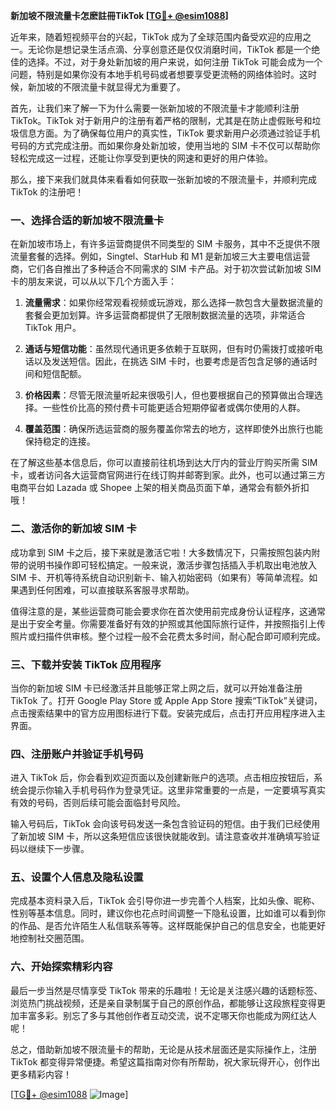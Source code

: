 **新加坡不限流量卡怎麽註冊TikTok [[TG💪+ @esim1088](https://t.me/s/esim1088)]**

近年来，随着短视频平台的兴起，TikTok 成为了全球范围内备受欢迎的应用之一。无论你是想记录生活点滴、分享创意还是仅仅消磨时间，TikTok 都是一个绝佳的选择。不过，对于身处新加坡的用户来说，如何注册 TikTok 可能会成为一个问题，特别是如果你没有本地手机号码或者想要享受更流畅的网络体验时。这时候，新加坡的不限流量卡就显得尤为重要了。

首先，让我们来了解一下为什么需要一张新加坡的不限流量卡才能顺利注册 TikTok。TikTok 对于新用户的注册有着严格的限制，尤其是在防止虚假账号和垃圾信息方面。为了确保每位用户的真实性，TikTok 要求新用户必须通过验证手机号码的方式完成注册。而如果你身处新加坡，使用当地的 SIM 卡不仅可以帮助你轻松完成这一过程，还能让你享受到更快的网速和更好的用户体验。

那么，接下来我们就具体来看看如何获取一张新加坡的不限流量卡，并顺利完成 TikTok 的注册吧！

### **一、选择合适的新加坡不限流量卡**

在新加坡市场上，有许多运营商提供不同类型的 SIM 卡服务，其中不乏提供不限流量套餐的选择。例如，Singtel、StarHub 和 M1 是新加坡三大主要电信运营商，它们各自推出了多种适合不同需求的 SIM 卡产品。对于初次尝试新加坡 SIM 卡的朋友来说，可以从以下几个方面入手：

1. **流量需求**：如果你经常观看视频或玩游戏，那么选择一款包含大量数据流量的套餐会更加划算。许多运营商都提供了无限制数据流量的选项，非常适合 TikTok 用户。
   
2. **通话与短信功能**：虽然现代通讯更多依赖于互联网，但有时仍需拨打或接听电话以及发送短信。因此，在挑选 SIM 卡时，也要考虑是否包含足够的通话时间和短信配额。

3. **价格因素**：尽管无限流量听起来很吸引人，但也要根据自己的预算做出合理选择。一些性价比高的预付费卡可能更适合短期停留者或偶尔使用的人群。

4. **覆盖范围**：确保所选运营商的服务覆盖你常去的地方，这样即使外出旅行也能保持稳定的连接。

在了解这些基本信息后，你可以直接前往机场到达大厅内的营业厅购买所需 SIM 卡，或者访问各大运营商官网进行在线订购并邮寄到家。此外，也可以通过第三方电商平台如 Lazada 或 Shopee 上架的相关商品页面下单，通常会有额外折扣哦！

### **二、激活你的新加坡 SIM 卡**

成功拿到 SIM 卡之后，接下来就是激活它啦！大多数情况下，只需按照包装内附带的说明书操作即可轻松搞定。一般来说，激活步骤包括插入手机取出电池放入 SIM 卡、开机等待系统自动识别新卡、输入初始密码（如果有）等简单流程。如果遇到任何困难，可以直接联系客服寻求帮助。

值得注意的是，某些运营商可能会要求你在首次使用前完成身份认证程序，这通常是出于安全考量。你需要准备好有效的护照或其他国际旅行证件，并按照指引上传照片或扫描件供审核。整个过程一般不会花费太多时间，耐心配合即可顺利完成。

### **三、下载并安装 TikTok 应用程序**

当你的新加坡 SIM 卡已经激活并且能够正常上网之后，就可以开始准备注册 TikTok 了。打开 Google Play Store 或 Apple App Store 搜索“TikTok”关键词，点击搜索结果中的官方应用图标进行下载。安装完成后，点击打开应用程序进入主界面。

### **四、注册账户并验证手机号码**

进入 TikTok 后，你会看到欢迎页面以及创建新账户的选项。点击相应按钮后，系统会提示你输入手机号码作为登录凭证。这里非常重要的一点是，一定要填写真实有效的号码，否则后续可能会面临封号风险。

输入号码后，TikTok 会向该号码发送一条包含验证码的短信。由于我们已经使用了新加坡 SIM 卡，所以这条短信应该很快就能收到。请注意查收并准确填写验证码以继续下一步骤。

### **五、设置个人信息及隐私设置**

完成基本资料录入后，TikTok 会引导你进一步完善个人档案，比如头像、昵称、性别等基本信息。同时，建议你也花点时间调整一下隐私设置，比如谁可以看到你的作品、是否允许陌生人私信联系等等。这样既能保护自己的信息安全，也能更好地控制社交圈范围。

### **六、开始探索精彩内容**

最后一步当然是尽情享受 TikTok 带来的乐趣啦！无论是关注感兴趣的话题标签、浏览热门挑战视频，还是亲自录制属于自己的原创作品，都能够让这段旅程变得更加丰富多彩。别忘了多与其他创作者互动交流，说不定哪天你也能成为网红达人呢！

总之，借助新加坡不限流量卡的帮助，无论是从技术层面还是实际操作上，注册 TikTok 都变得异常便捷。希望这篇指南对你有所帮助，祝大家玩得开心，创作出更多精彩内容！

[[TG💪+ @esim1088](https://t.me/s/esim1088) ![Image](https://i.postimg.cc/4NQfJmqS/Snipaste-2025-05-13-00-14-12.png)]